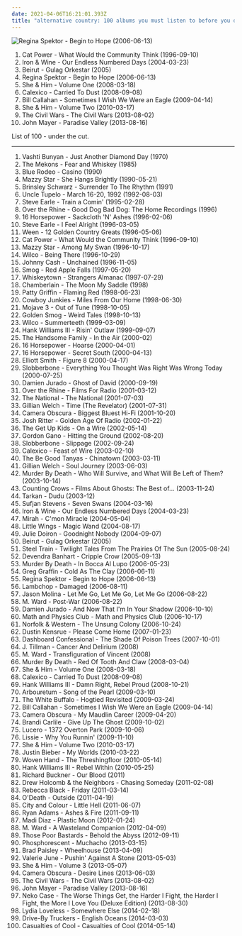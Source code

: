 ```yaml
---
date: 2021-04-06T16:21:01.393Z
title: "alternative country: 100 albums you must listen to before you die"
---
```

![Regina Spektor - Begin to Hope (2006-06-13)](http://coverartarchive.org/release/7c48653c-8e50-4f8b-91a4-25321c500fed/25262967822-500.jpg "Regina Spektor - Begin to Hope (2006-06-13)")
<ol class="albums">
<li data-cover="http://coverartarchive.org/release/cb552dc7-b0fe-4bcd-b864-1b3940baee8c/6010090362-500.jpg" data-tags="indie, female vocalists, female, alternative, indie rock, female singers, pop, rock, alternative rock, indie pop, female vocals, female vocalist, female voices, girls, indie-rock, female artists, female vocal, indie-pop, love song" role="button">Cat Power - What Would the Community Think (1996-09-10)</li>
<li data-cover="https://img.discogs.com/OVJ1kObTaUzbns3_1UIBUPftwJ8=/fit-in/600x600/filters:strip_icc():format(jpeg):mode_rgb():quality(90)/discogs-images/R-484100-1318784010.jpeg.jpg" data-tags="folk" role="button">Iron & Wine - Our Endless Numbered Days (2004-03-23)</li>
<li data-cover="https://img.discogs.com/nMi29_-lm1KFl0pINXn_06Tj8k4=/fit-in/595x600/filters:strip_icc():format(jpeg):mode_rgb():quality(90)/discogs-images/R-1480402-1290441220.jpeg.jpg" data-tags="folk, indie" role="button">Beirut - Gulag Orkestar (2005)</li>
<li data-cover="http://coverartarchive.org/release/7c48653c-8e50-4f8b-91a4-25321c500fed/25262967822-500.jpg" data-tags="female vocalists, indie, singer-songwriter" role="button">Regina Spektor - Begin to Hope (2006-06-13)</li>
<li data-cover="http://coverartarchive.org/release/ee79e860-68e7-46ad-bebb-8a003a1dc7a4/4804280407-500.jpg" data-tags="indie" role="button">She & Him - Volume One (2008-03-18)</li>
<li data-cover="https://img.discogs.com/570piM_nHmtsZQ1_26OyDA3-oY0=/fit-in/600x600/filters:strip_icc():format(jpeg):mode_rgb():quality(90)/discogs-images/R-1495368-1249306448.jpeg.jpg" data-tags="americana, alternative country, calexico" role="button">Calexico - Carried To Dust (2008-09-08)</li>
<li data-cover="http://coverartarchive.org/release/f5e83da8-678d-4d54-b3ae-c2e051167a4c/9233011263-500.jpg" data-tags="essential" role="button">Bill Callahan - Sometimes I Wish We Were an Eagle (2009-04-14)</li>
<li data-cover="http://coverartarchive.org/release/2c965efb-dd6e-430b-bd4e-be8a5733aaac/4804300300-500.jpg" data-tags="indie pop" role="button">She & Him - Volume Two (2010-03-17)</li>
<li data-cover="http://coverartarchive.org/release/75b78092-f898-47fa-a2f0-ccc061f277e8/4825372811-500.jpg" data-tags="folk, indie rock, usa, acoustic, americana, alt folk, indie folk, alt country, alternative country, 10s, 2010s, 2013 albums, monochrome album covers, american group, grammy winner 2014" role="button">The Civil Wars - The Civil Wars (2013-08-02)</li>
<li data-cover="http://coverartarchive.org/release/54ae2614-7ddb-4c11-b251-231929556b55/4911466037-500.jpg" data-tags="blues" role="button">John Mayer - Paradise Valley (2013-08-16)</li>
</ol>
List of 100 - under the cut.
<!-- more -->

_________________

<ol class="albums">
<li data-cover="https://img.discogs.com/2x-W2u8k9mU9yX_EUoj7jyLfKac=/fit-in/600x600/filters:strip_icc():format(jpeg):mode_rgb():quality(90)/discogs-images/R-640394-1504973916-3642.jpeg.jpg" data-tags="folk, female vocalists, indie, alternative" role="button">
Vashti Bunyan - Just Another Diamond Day (1970)
</li>
<li data-cover="http://coverartarchive.org/release/6958c842-c298-472a-9b52-661c299bd238/23447433835-500.jpg" data-tags="alt-country" role="button">
The Mekons - Fear and Whiskey (1985)
</li>
<li data-cover="http://coverartarchive.org/release/4a0b2021-f837-4743-bd60-8de709463388/6307956823-500.jpg" data-tags="canadian, country, country-rock" role="button">
Blue Rodeo - Casino (1990)
</li>
<li data-cover="http://coverartarchive.org/release/c74307be-1085-4026-97ab-60b676e367c5/1923128273-500.jpg" data-tags="female vocalists, 90s, dream pop" role="button">
Mazzy Star - She Hangs Brightly (1990-05-21)
</li>
<li data-cover="https://img.discogs.com/4vdLb8gruqtlcnn9g-wVXZ44a4E=/fit-in/600x449/filters:strip_icc():format(jpeg):mode_rgb():quality(90)/discogs-images/R-13959529-1564938468-3725.jpeg.jpg" data-tags="folk, acoustic, alt-country, alternative country, pub rock, sweetearmusic" role="button">
Brinsley Schwarz - Surrender To The Rhythm (1991)
</li>
<li data-cover="http://coverartarchive.org/release/4aa7a6c1-367b-4e0d-92de-f167cc0c636e/17245905852-500.jpg" data-tags="alt-country" role="button">
Uncle Tupelo - March 16-20, 1992 (1992-08-03)
</li>
<li data-cover="http://coverartarchive.org/release/d94714a4-7fe9-4c5f-88d3-7a8abfa01b97/2265287768-500.jpg" data-tags="90s, steve earle" role="button">
Steve Earle - Train a Comin' (1995-02-28)
</li>
<li data-cover="http://coverartarchive.org/release/4eb2ecb0-0749-48c7-976b-f3c8e5dfef27/4421207756-500.jpg" data-tags="indie, vocal, female, jazz, pop, rock, country, favorite bands, alternative, alternative rock, folk, indie pop, indie rock, female vocalists, singer-songwriter, piano, folk-rock, acoustic, americana, romantic, fantastic, dreamy, feel good, voice, girls, american, radio, cosmic, mellow, pretty, alt-country, melancholy, unique, soft, ethereal, spiritual, folk rock, poetic, intelligent, earthy, nice, female vocals, female vocalist, alt country, alternative country, alternative pop, hot, new folk, ohio, sxsw, fivestar, lovely, visual, female voices, addictive, sweet, i like this, truth, misc, girl, music, visionary, jesus, babe, the rhine, dusk, cincinnati, good music, seductive, alternative gospel, over, proper, anima, alt-pop, front porch, adult, people who are freakier and folkier than motherfucking devendra banhart, shady, special, river, north america, girls girls girls, i have seen live, relationships, really good" role="button">
Over the Rhine - Good Dog Bad Dog: The Home Recordings (1996)
</li>
<li data-cover="http://coverartarchive.org/release/75d92172-7a2f-4a9e-89da-8eca082c25e0/2186095398-500.jpg" data-tags="alt-country" role="button">
16 Horsepower - Sackcloth 'N' Ashes (1996-02-06)
</li>
<li data-cover="http://coverartarchive.org/release/3b0f8257-2a85-42bb-aaef-f796a61aaf59/14181734177-500.jpg" data-tags="political, country rock" role="button">
Steve Earle - I Feel Alright (1996-03-05)
</li>
<li data-cover="http://coverartarchive.org/release/c48fa5ac-a16f-435b-88f3-179a668a40ad/6848496966-500.jpg" data-tags="country, americana, alt-country" role="button">
Ween - 12 Golden Country Greats (1996-05-06)
</li>
<li data-cover="http://coverartarchive.org/release/cb552dc7-b0fe-4bcd-b864-1b3940baee8c/6010090362-500.jpg" data-tags="indie, female vocalists, female, alternative, indie rock, female singers, pop, rock, alternative rock, indie pop, female vocals, female vocalist, female voices, girls, indie-rock, female artists, female vocal, indie-pop, love song" role="button">
Cat Power - What Would the Community Think (1996-09-10)
</li>
<li data-cover="http://coverartarchive.org/release/3ee6bd30-4a23-40cb-9958-d0c321ccdff3/17361537089-500.jpg" data-tags="female vocalists, indie, alternative, alternative rock, indie rock, indie pop, female singers, female, pop, rock, girls, indie-rock, female vocals, female vocalist, female artists, female vocal, female voices, indie-pop" role="button">
Mazzy Star - Among My Swan (1996-10-17)
</li>
<li data-cover="http://coverartarchive.org/release/d18b273a-4987-4594-a4db-419454c7e113/2013460549-500.jpg" data-tags="alt-country, 90s" role="button">
Wilco - Being There (1996-10-29)
</li>
<li data-cover="http://coverartarchive.org/release/e162083e-4a0b-49f9-b341-7a02354f5c98/19325365527-500.jpg" data-tags="country" role="button">
Johnny Cash - Unchained (1996-11-05)
</li>
<li data-cover="http://coverartarchive.org/release/27d99673-cdc9-4172-bdf6-d3bd0620c0ee/15960021076-500.jpg" data-tags="singer-songwriter, 90s, indie, folk, lo-fi, mellow, slowcore" role="button">
Smog - Red Apple Falls (1997-05-20)
</li>
<li data-cover="https://img.discogs.com/DPXykrJLEsfWDftE5ewzKXttR0U=/fit-in/600x600/filters:strip_icc():format(jpeg):mode_rgb():quality(90)/discogs-images/R-1315068-1494720817-1257.jpeg.jpg" data-tags="americana, alt-country, whiskeytown" role="button">
Whiskeytown - Strangers Almanac (1997-07-29)
</li>
<li data-cover="http://coverartarchive.org/release/a043487d-1156-4e9f-84c7-83d01b558ca7/10719269746-500.jpg" data-tags="alternative rock, indie rock, alternative country, indie emo" role="button">
Chamberlain - The Moon My Saddle (1998)
</li>
<li data-cover="http://coverartarchive.org/release/4848f868-0a64-4931-8936-61d192fe6046/27731729036-500.jpg" data-tags="americana" role="button">
Patty Griffin - Flaming Red (1998-06-23)
</li>
<li data-cover="http://coverartarchive.org/release/01a78304-025a-307c-8b73-6031fa0e042a/19491055636-500.jpg" data-tags="alternative, alternative country, wanted, primary, great album art, 1live fiehe, dr small jukebox, 170 ooo" role="button">
Cowboy Junkies - Miles From Our Home (1998-06-30)
</li>
<li data-cover="http://coverartarchive.org/release/d5b58f6d-0aca-49cd-a099-16b910792d1b/23550571214-500.jpg" data-tags="indie, alternative, shoegaze, dream pop, alternative country, rachel goswell, very trippy" role="button">
Mojave 3 - Out of Tune (1998-10-05)
</li>
<li data-cover="http://coverartarchive.org/release/a748a984-1790-48bf-9f92-15d5f8152fe2/5160923265-500.jpg" data-tags="americana, alt-country" role="button">
Golden Smog - Weird Tales (1998-10-13)
</li>
<li data-cover="http://coverartarchive.org/release/38a40944-ac73-4c8e-8638-ec0075b170ea/4530840085-500.jpg" data-tags="90s" role="button">
Wilco - Summerteeth (1999-03-09)
</li>
<li data-cover="http://coverartarchive.org/release/493d677c-992b-444f-8fab-88e83e5a016a/6151380588-500.jpg" data-tags="rockabilly, country, alternative country" role="button">
Hank Williams III - Risin' Outlaw (1999-09-07)
</li>
<li data-cover="https://img.discogs.com/xLjJmTV4fqIaWYmglniyqRuC2CE=/fit-in/200x198/filters:strip_icc():format(jpeg):mode_rgb():quality(90)/discogs-images/R-1177465-1198531874.jpeg.jpg" data-tags="alternative country, shady, grady, spelling lobotomy correctly, free range caucasians, shady grady, liver and onions" role="button">
The Handsome Family - In the Air (2000-02)
</li>
<li data-cover="http://coverartarchive.org/release/857f4b2c-b396-4291-bdfe-78de6dac4828/23504502964-500.jpg" data-tags="alt-country" role="button">
16 Horsepower - Hoarse (2000-04-01)
</li>
<li data-cover="https://img.discogs.com/KYq8BFt639w64kh_qkmjWTnhtnY=/fit-in/600x598/filters:strip_icc():format(jpeg):mode_rgb():quality(90)/discogs-images/R-500503-1406232209-1601.jpeg.jpg" data-tags="alt-country, americana" role="button">
16 Horsepower - Secret South (2000-04-13)
</li>
<li data-cover="http://coverartarchive.org/release/8bc521b4-57af-4b4c-88a1-ad214c9c6516/9560550155-500.jpg" data-tags="singer-songwriter, indie" role="button">
Elliott Smith - Figure 8 (2000-04-17)
</li>
<li data-cover="https://img.discogs.com/u2gohfVXXQQqUL7Xa1D-QjiqWPA=/fit-in/600x581/filters:strip_icc():format(jpeg):mode_rgb():quality(90)/discogs-images/R-2128677-1613917896-9017.jpeg.jpg" data-tags="americana, alt-country, southern rock, alternative country, altcountry, slobberbone" role="button">
Slobberbone - Everything You Thought Was Right Was Wrong Today (2000-07-25)
</li>
<li data-cover="http://coverartarchive.org/release/0e70135c-379b-474e-9d91-72abc1fab102/20161665425-500.jpg" data-tags="indie, alternative, singer-songwriter, rock, country, alternative rock, folk, indie pop, indie rock, acoustic, blues, guitar" role="button">
Damien Jurado - Ghost of David (2000-09-19)
</li>
<li data-cover="https://img.discogs.com/FrQjmY_RoWppIkqJ37sMWHVH-Yg=/fit-in/600x597/filters:strip_icc():format(jpeg):mode_rgb():quality(90)/discogs-images/R-1149763-1601993142-3334.jpeg.jpg" data-tags="pop, trip-pop" role="button">
Over the Rhine - Films For Radio (2001-03-12)
</li>
<li data-cover="http://coverartarchive.org/release/0c38b4ef-ad05-44e7-bcc6-8da8ad6f28df/7793162054-500.jpg" data-tags="indie" role="button">
The National - The National (2001-07-03)
</li>
<li data-cover="http://coverartarchive.org/release/094d238f-d444-3acf-959a-4b3d989651cd/6139721909-500.jpg" data-tags="00s" role="button">
Gillian Welch - Time (The Revelator) (2001-07-31)
</li>
<li data-cover="https://img.discogs.com/waW8T2jsCoViVLbRXfoS6qFQQnw=/fit-in/600x587/filters:strip_icc():format(jpeg):mode_rgb():quality(90)/discogs-images/R-1351645-1543660417-5834.jpeg.jpg" data-tags="indie pop" role="button">
Camera Obscura - Biggest Bluest Hi-Fi (2001-10-20)
</li>
<li data-cover="https://img.discogs.com/cyx6SdCv46Ve4nTcPAXPeicUutw=/fit-in/600x599/filters:strip_icc():format(jpeg):mode_rgb():quality(90)/discogs-images/R-4863180-1378064624-7806.jpeg.jpg" data-tags="folk, alt-country, folk rock" role="button">
Josh Ritter - Golden Age Of Radio (2002-01-22)
</li>
<li data-cover="http://coverartarchive.org/release/9a871728-6021-4a23-8dbd-1b4ffdb18715/4812704033-500.jpg" data-tags="indie rock" role="button">
The Get Up Kids - On a Wire (2002-05-14)
</li>
<li data-cover="http://coverartarchive.org/release/394f0d25-3372-4d53-abbb-1871689b9960/18662254403-500.jpg" data-tags="rock, alternative country, alt, own it" role="button">
Gordon Gano - Hitting the Ground (2002-08-20)
</li>
<li data-cover="https://img.discogs.com/vecytgqzWxBvaEwx_qVztpPTlJY=/fit-in/600x600/filters:strip_icc():format(jpeg):mode_rgb():quality(90)/discogs-images/R-1904457-1410644217-3055.jpeg.jpg" data-tags="americana, alt-country, alternative country, allmusics" role="button">
Slobberbone - Slippage (2002-09-24)
</li>
<li data-cover="http://coverartarchive.org/release/1d22deda-5427-4b32-83c3-d36a369c2070/15971902789-500.jpg" data-tags="americana" role="button">
Calexico - Feast of Wire (2003-02-10)
</li>
<li data-cover="https://img.discogs.com/wXWlv5OPTINy4uKy4SFJ2odC_No=/fit-in/500x500/filters:strip_icc():format(jpeg):mode_rgb():quality(90)/discogs-images/R-1043165-1187395720.jpeg.jpg" data-tags="folk" role="button">
The Be Good Tanyas - Chinatown (2003-03-11)
</li>
<li data-cover="http://coverartarchive.org/release/b6f84cbc-afff-36c1-9eab-8da0633c7c6c/2255166850-500.jpg" data-tags="alt-country" role="button">
Gillian Welch - Soul Journey (2003-06-03)
</li>
<li data-cover="http://coverartarchive.org/release/92b5faa0-7407-4224-9614-fb4188f99b6a/4238720764-500.jpg" data-tags="indie, indie rock, murder by death" role="button">
Murder By Death - Who Will Survive, and What Will Be Left of Them? (2003-10-14)
</li>
<li data-cover="http://coverartarchive.org/release/699e3f52-791d-411a-b2bf-e791707baddd/12927131483-500.jpg" data-tags="alternative rock, rock" role="button">
Counting Crows - Films About Ghosts: The Best of... (2003-11-24)
</li>
<li data-cover="https://img.discogs.com/JXaLMhJYJVL7tqQHgpYmv60fUqY=/fit-in/600x540/filters:strip_icc():format(jpeg):mode_rgb():quality(90)/discogs-images/R-454482-1333877155.jpeg.jpg" data-tags="dudu, tarkan" role="button">
Tarkan - Dudu (2003-12)
</li>
<li data-cover="https://img.discogs.com/m0fgdWmyM4wTAr76YR_8WWo8On0=/fit-in/373x369/filters:strip_icc():format(jpeg):mode_rgb():quality(90)/discogs-images/R-5218555-1387813137-1639.jpeg.jpg" data-tags="indie, folk" role="button">
Sufjan Stevens - Seven Swans (2004-03-16)
</li>
<li data-cover="https://img.discogs.com/OVJ1kObTaUzbns3_1UIBUPftwJ8=/fit-in/600x600/filters:strip_icc():format(jpeg):mode_rgb():quality(90)/discogs-images/R-484100-1318784010.jpeg.jpg" data-tags="folk" role="button">
Iron & Wine - Our Endless Numbered Days (2004-03-23)
</li>
<li data-cover="https://img.discogs.com/kqYj4ochAeSGmKUFfOnxgKhxmf0=/fit-in/475x422/filters:strip_icc():format(jpeg):mode_rgb():quality(90)/discogs-images/R-525696-1285843401.jpeg.jpg" data-tags="indie, female vocalists, female, indie pop, rock, indie rock, female vocalist, pop, alternative, alternative rock, girls, indie-rock, female vocals, female artists, female vocal, female voices, female singers, indie-pop, love song" role="button">
Mirah - C'mon Miracle (2004-05-04)
</li>
<li data-cover="https://img.discogs.com/iVvwkqtoSnUexSg2FgDy1yZGPC4=/fit-in/500x500/filters:strip_icc():format(jpeg):mode_rgb():quality(90)/discogs-images/R-1453334-1243153042.jpeg.jpg" data-tags="indie, country, alternative, folk, indie pop, indie rock, sad, singer-songwriter, acoustic, blues, mellow, alt-country, melancholy, folk rock, slow, calm, lo-fi, americana, moody, songwriter, winter, sleep, folk noir, freak folk, soft, emotional, slowcore, quiet, indie folk, alt country, singer songwriter, alternative folk, singer-songwriters, short song, alt rock, hippie, indie-folk, independent, lyrics, lo fi, slow-coustic, post folk, chamber folk, neofreak-folk, euphoric misery, concentration, folk me, quiet voices, singersongwriters" role="button">
Little Wings - Magic Wand (2004-08-17)
</li>
<li data-cover="http://coverartarchive.org/release/fed28e2c-49ee-4b8d-859a-104cf4536389/27813782373-500.jpg" data-tags="indie, alternative, female vocalists, female, alternative rock, indie pop, indie rock, girls, female vocals, female vocalist, female artists, female vocal, female voices, female singers, pop, rock, indie-rock, indie-pop, folk, love song, female singer-songwriter, quiet voices, singer-songwriter, acoustic, guitar, songwriter, country, sad, slow, calm, sadcore, folk-rock, americana, blues, minimal, american, mellow, alt-country, melancholy, sleep, freak folk, soft, folk rock, new weird america, emotional, intimate, indie folk, singer songwriter, 00s, alt rock, independent, tracks, slow-coustic, alt, lyrics, singer songwriters, quiet music" role="button">
Julie Doiron - Goodnight Nobody (2004-09-07)
</li>
<li data-cover="https://img.discogs.com/nMi29_-lm1KFl0pINXn_06Tj8k4=/fit-in/595x600/filters:strip_icc():format(jpeg):mode_rgb():quality(90)/discogs-images/R-1480402-1290441220.jpeg.jpg" data-tags="folk, indie" role="button">
Beirut - Gulag Orkestar (2005)
</li>
<li data-cover="https://img.discogs.com/UO82ClUQ_4jxr8YO2pdiPuu5zvc=/fit-in/600x600/filters:strip_icc():format(jpeg):mode_rgb():quality(90)/discogs-images/R-1007162-1183363008.jpeg.jpg" data-tags="indie, folk rock, alternative country, the devil and the deep blue sea, the merch grrls, teh typos" role="button">
Steel Train - Twilight Tales From The Prairies Of The Sun (2005-08-24)
</li>
<li data-cover="https://img.discogs.com/anzSGKFBMIcDM4gL8mANEVa6RAs=/fit-in/433x430/filters:strip_icc():format(jpeg):mode_rgb():quality(90)/discogs-images/R-1194124-1608722085-6124.jpeg.jpg" data-tags="folk" role="button">
Devendra Banhart - Cripple Crow (2005-09-13)
</li>
<li data-cover="http://coverartarchive.org/release/62332a08-7f1f-40d5-bd69-8ffa8d01cb51/24839986890-500.jpg" data-tags="spaghetti western" role="button">
Murder By Death - In Bocca Al Lupo (2006-05-23)
</li>
<li data-cover="http://coverartarchive.org/release/6a0ff6de-66db-4cd7-90cf-68fe44397595/15334388400-500.jpg" data-tags="folk" role="button">
Greg Graffin - Cold As The Clay (2006-06-11)
</li>
<li data-cover="http://coverartarchive.org/release/7c48653c-8e50-4f8b-91a4-25321c500fed/25262967822-500.jpg" data-tags="female vocalists, indie, singer-songwriter" role="button">
Regina Spektor - Begin to Hope (2006-06-13)
</li>
<li data-cover="https://img.discogs.com/JhUAsrEBHEws0Wo9Cvx0v_n8qb8=/fit-in/480x480/filters:strip_icc():format(jpeg):mode_rgb():quality(90)/discogs-images/R-3157450-1353704307-1308.jpeg.jpg" data-tags="00s" role="button">
Lambchop - Damaged (2006-08-11)
</li>
<li data-cover="http://coverartarchive.org/release/a3be0b9b-874e-44ff-8054-d4dc6ec189d0/10720411555-500.jpg" data-tags="singer-songwriter, indie, country, alternative, folk, indie pop, indie rock, sad, slow, calm, acoustic, lo-fi, americana, blues, moody, songwriter, winter, mellow, alt-country, melancholy, sleep, folk noir, freak folk, soft, folk rock, emotional, slowcore, quiet, indie folk, alt country, singer songwriter, alternative folk, singer-songwriters, short song, alt rock, hippie, indie-folk, independent, lyrics, lo fi, slow-coustic, post folk, chamber folk, neofreak-folk, euphoric misery, concentration, folk me, quiet voices, singersongwriters, quiet  music" role="button">
Jason Molina - Let Me Go, Let Me Go, Let Me Go (2006-08-22)
</li>
<li data-cover="http://coverartarchive.org/release/b76fcb7a-00c1-3ff6-9963-7dc5c4502838/9315832224-500.jpg" data-tags="folk" role="button">
M. Ward - Post-War (2006-08-22)
</li>
<li data-cover="http://coverartarchive.org/release/6477df3d-e390-4bec-849c-1a45cd73039b/25010408029-500.jpg" data-tags="alternative, folk, indie, country, indie pop, indie rock, sad, singer-songwriter, slow, calm, acoustic, lo-fi, americana, blues, moody, songwriter, winter, mellow, alt-country, melancholy, sleep, folk noir, freak folk, soft, folk rock, emotional, slowcore, quiet, indie folk, alt country, singer songwriter, alternative folk, singer-songwriters, short song, alt rock, hippie, indie-folk, independent, lyrics, lo fi, slow-coustic, post folk, chamber folk, neofreak-folk, euphoric misery, concentration, folk me, quiet voices, singersongwriters, quiet  music" role="button">
Damien Jurado - And Now That I'm In Your Shadow (2006-10-10)
</li>
<li data-cover="https://img.discogs.com/8hIpTe1SbU7w973r5w69GZ7N1bM=/fit-in/400x365/filters:strip_icc():format(jpeg):mode_rgb():quality(90)/discogs-images/R-1504562-1225460490.jpeg.jpg" data-tags="indie pop, twee pop" role="button">
Math and Physics Club - Math and Physics Club (2006-10-17)
</li>
<li data-cover="https://img.discogs.com/o7PApQWqwex4qoVskm9UeQrNjOI=/fit-in/252x251/filters:strip_icc():format(jpeg):mode_rgb():quality(90)/discogs-images/R-869242-1167392515.jpeg.jpg" data-tags="folk, indie, country, alternative, indie pop, indie rock, sad, singer-songwriter, slow, calm, acoustic, americana, blues, songwriter, mellow, alt-country, melancholy, sleep, freak folk, soft, folk rock, emotional, indie folk, singer songwriter, alt rock, lo-fi, moody, winter, folk noir, slowcore, quiet, alt country, alternative folk, singer-songwriters, short song, hippie, indie-folk, independent, lyrics, lo fi, slow-coustic, post folk, chamber folk, neofreak-folk, euphoric misery, concentration, folk me, quiet voices, singersongwriters" role="button">
Norfolk & Western - The Unsung Colony (2006-10-24)
</li>
<li data-cover="http://coverartarchive.org/release/e6c83654-eca9-44d9-9f5c-a77ae9de5f93/26393895109-500.jpg" data-tags="singer-songwriter, kurt, acoustic, abuse, virginia, ralph, harvey, miscellaneous, std, evan, curt, evans, peterson, dustin, mustard, marti, weinstein, partitioned, sandifur, rolph" role="button">
Dustin Kensrue - Please Come Home (2007-01-23)
</li>
<li data-cover="https://img.discogs.com/WOF7raIoLouZaJKqPANneAjx6o8=/fit-in/500x500/filters:strip_icc():format(jpeg):mode_rgb():quality(90)/discogs-images/R-3999652-1351882712-6546.jpeg.jpg" data-tags="acoustic" role="button">
Dashboard Confessional - The Shade Of Poison Trees (2007-10-01)
</li>
<li data-cover="http://coverartarchive.org/release/4b16363d-02fe-498e-8c0b-98b7509a87be/16717106099-500.jpg" data-tags="folk, acoustic, slow-coustic, indie, alternative, singer-songwriter, lo-fi, alt-country, folk rock, indie folk, alternative folk, country, indie pop, indie rock, sad, slow, calm, americana, blues, moody, songwriter, winter, mellow, melancholy, sleep, folk noir, freak folk, soft, emotional, slowcore, quiet, alt country, singer songwriter, singer-songwriters, short song, alt rock, hippie, indie-folk, independent, lyrics, lo fi, post folk, chamber folk, neofreak-folk, euphoric misery, concentration, folk me, quiet voices, singersongwriters, quiet  music" role="button">
J. Tillman - Cancer And Delirium (2008)
</li>
<li data-cover="https://img.discogs.com/vxJaH8x8RTd8dOVYRkA24V2jWaM=/fit-in/590x598/filters:strip_icc():format(jpeg):mode_rgb():quality(90)/discogs-images/R-671642-1260644338.jpeg.jpg" data-tags="folk, singer-songwriter" role="button">
M. Ward - Transfiguration of Vincent (2008)
</li>
<li data-cover="https://img.discogs.com/wvDQ99wpF9w7yZlWSUriAnajL0s=/fit-in/500x500/filters:strip_icc():format(jpeg):mode_rgb():quality(90)/discogs-images/R-1256926-1204232683.jpeg.jpg" data-tags="allmusicm" role="button">
Murder By Death - Red Of Tooth And Claw (2008-03-04)
</li>
<li data-cover="http://coverartarchive.org/release/ee79e860-68e7-46ad-bebb-8a003a1dc7a4/4804280407-500.jpg" data-tags="indie" role="button">
She & Him - Volume One (2008-03-18)
</li>
<li data-cover="https://img.discogs.com/570piM_nHmtsZQ1_26OyDA3-oY0=/fit-in/600x600/filters:strip_icc():format(jpeg):mode_rgb():quality(90)/discogs-images/R-1495368-1249306448.jpeg.jpg" data-tags="americana, alternative country, calexico" role="button">
Calexico - Carried To Dust (2008-09-08)
</li>
<li data-cover="http://coverartarchive.org/release/2516cfe7-9e98-42ca-92b8-15c6f1bd1957/28389598717-500.jpg" data-tags="country, psychobilly" role="button">
Hank Williams III - Damn Right, Rebel Proud (2008-10-21)
</li>
<li data-cover="http://coverartarchive.org/release/9360a785-a51a-460c-a00a-e9c1d8939c84/3946906870-500.jpg" data-tags="alternative, alt country, country rock, alternative country, 00s, apricot, rustic, american indie, drive-by truckers, band records, chaser iii" role="button">
Arbouretum - Song of the Pearl (2009-03-10)
</li>
<li data-cover="http://coverartarchive.org/release/7fae9e91-477f-49f0-be41-25e385243936/7913204835-500.jpg" data-tags="folk, alternative country, gothic country, gothic americana, dark americana" role="button">
The White Buffalo - Hogtied Revisited (2009-03-24)
</li>
<li data-cover="http://coverartarchive.org/release/f5e83da8-678d-4d54-b3ae-c2e051167a4c/9233011263-500.jpg" data-tags="essential" role="button">
Bill Callahan - Sometimes I Wish We Were an Eagle (2009-04-14)
</li>
<li data-cover="https://img.discogs.com/o8_V-hTUs1ECCKn6hzsWwStkPAs=/fit-in/600x592/filters:strip_icc():format(jpeg):mode_rgb():quality(90)/discogs-images/R-7314256-1438690931-2167.jpeg.jpg" data-tags="indie pop" role="button">
Camera Obscura - My Maudlin Career (2009-04-20)
</li>
<li data-cover="https://img.discogs.com/_nkDGFiiCX2DmpU1qb2z0asOd20=/fit-in/600x579/filters:strip_icc():format(jpeg):mode_rgb():quality(90)/discogs-images/R-2125606-1612992046-9556.jpeg.jpg" data-tags="folk" role="button">
Brandi Carlile - Give Up The Ghost (2009-10-02)
</li>
<li data-cover="http://coverartarchive.org/release/98a951cc-22e1-47cd-913b-9245c2092c5d/15403955407-500.jpg" data-tags="americana, alt-country, punk rock, southern rock, alternative country, allmusicl" role="button">
Lucero - 1372 Overton Park (2009-10-06)
</li>
<li data-cover="https://img.discogs.com/hR5wriKFyLVfgomJGY0kCvRelNA=/fit-in/600x600/filters:strip_icc():format(jpeg):mode_rgb():quality(90)/discogs-images/R-2135999-1265980968.jpeg.jpg" data-tags="female vocalists" role="button">
Lissie - Why You Runnin' (2009-11-10)
</li>
<li data-cover="http://coverartarchive.org/release/2c965efb-dd6e-430b-bd4e-be8a5733aaac/4804300300-500.jpg" data-tags="indie pop" role="button">
She & Him - Volume Two (2010-03-17)
</li>
<li data-cover="http://coverartarchive.org/release/6bfba6d5-71fc-454b-b3a0-63632a1459fa/20855090957-500.jpg" data-tags="totec radio, justin bieber, goregrind, justin bieber my worlds" role="button">
Justin Bieber - My Worlds (2010-03-22)
</li>
<li data-cover="https://img.discogs.com/5Um2ENy9Xwy5VnuPaSqpAQt0W8s=/fit-in/600x600/filters:strip_icc():format(jpeg):mode_rgb():quality(90)/discogs-images/R-2654148-1295133019.jpeg.jpg" data-tags="folk, folk rock, alternative country, apocalyptic folk" role="button">
Woven Hand - The Threshingfloor (2010-05-14)
</li>
<li data-cover="http://coverartarchive.org/release/b44b8c8c-7ec2-49c0-8086-af4db6a4d46a/5763262967-500.jpg" data-tags="outlaw country" role="button">
Hank Williams III - Rebel Within (2010-05-25)
</li>
<li data-cover="https://img.discogs.com/WE5AGDmRHdFAZp_Q199gdQXWT-o=/fit-in/226x226/filters:strip_icc():format(jpeg):mode_rgb():quality(90)/discogs-images/R-3089749-1315233050.jpeg.jpg" data-tags="country, alternative rock, ambient, americana, alt-country, alternative country, post-country" role="button">
Richard Buckner - Our Blood (2011)
</li>
<li data-cover="https://img.discogs.com/HlGX8cg_m8T89amTmpqjivFaOgY=/fit-in/600x600/filters:strip_icc():format(jpeg):mode_rgb():quality(90)/discogs-images/R-3801827-1344974912-3808.jpeg.jpg" data-tags="rock, country, adult alternative, alternative country, singer/songwriter, toevoegen mm" role="button">
Drew Holcomb & the Neighbors - Chasing Someday (2011-02-08)
</li>
<li data-cover="http://coverartarchive.org/release/27dcc5ec-d2ff-4718-8dea-587e1137e1d5/5791791087-500.jpg" data-tags="better than akiko shikata, better than diamanda galas" role="button">
Rebecca Black - Friday (2011-03-14)
</li>
<li data-cover="http://coverartarchive.org/release/10560879-beb0-4c14-ae51-3ad514420533/8539261092-500.jpg" data-tags="folk" role="button">
O'Death - Outside (2011-04-19)
</li>
<li data-cover="http://coverartarchive.org/release/406d16d1-f572-41c8-ac54-2c715502f76b/4764705431-500.jpg" data-tags="folk rock, indie" role="button">
City and Colour - Little Hell (2011-06-07)
</li>
<li data-cover="http://coverartarchive.org/release/513486c0-cbc3-4c88-a056-08ec7c5e41c0/15459840968-500.jpg" data-tags="americana, alt-country, ryan adams" role="button">
Ryan Adams - Ashes & Fire (2011-09-11)
</li>
<li data-cover="https://img.discogs.com/1VX79Fljej7oA6EBEWIL-lxlPpg=/fit-in/600x600/filters:strip_icc():format(jpeg):mode_rgb():quality(90)/discogs-images/R-6535748-1421490879-2300.jpeg.jpg" data-tags="pop, rock, country, alternative country, roots rock" role="button">
Madi Diaz - Plastic Moon (2012-01-24)
</li>
<li data-cover="http://coverartarchive.org/release/d3071652-7ce3-4e87-b3a3-a04b65a02ff2/15440593140-500.jpg" data-tags="indie, folk, alternative country" role="button">
M. Ward - A Wasteland Companion (2012-04-09)
</li>
<li data-cover="http://coverartarchive.org/release/1d836a4d-cf59-47ef-a459-730ee2d221b1/8653695963-500.jpg" data-tags="country, dark, americana, doom, dark folk, alternative country, death country, gothic country, gothic americana, hellbilly, dark country, doom folk, god-damned country, cemetery western, alternative dark, doom country, horror country, country doom, outlaw doom country" role="button">
Those Poor Bastards - Behold the Abyss (2012-09-11)
</li>
<li data-cover="http://coverartarchive.org/release/13995b09-6a31-44d6-9185-3f41a70273d3/3678416346-500.jpg" data-tags="americana, indie folk" role="button">
Phosphorescent - Muchacho (2013-03-15)
</li>
<li data-cover="http://coverartarchive.org/release/b51ab258-3deb-49f4-bdbf-9369a9acaeee/4430498273-500.jpg" data-tags="country" role="button">
Brad Paisley - Wheelhouse (2013-04-09)
</li>
<li data-cover="http://coverartarchive.org/release/a0aa6092-1fff-404c-b2a6-b2e6930dd1dc/4038252904-500.jpg" data-tags="soul, blues, folk" role="button">
Valerie June - Pushin' Against A Stone (2013-05-03)
</li>
<li data-cover="http://coverartarchive.org/release/b8c89186-02af-4d5b-9377-9505de7670d4/3979343873-500.jpg" data-tags="folk" role="button">
She & Him - Volume 3 (2013-05-07)
</li>
<li data-cover="https://img.discogs.com/3ybdq9KcxwhzaklE5AnXvcMlc6M=/fit-in/600x533/filters:strip_icc():format(jpeg):mode_rgb():quality(90)/discogs-images/R-4622528-1507041760-6348.jpeg.jpg" data-tags="indie, indie pop" role="button">
Camera Obscura - Desire Lines (2013-06-03)
</li>
<li data-cover="http://coverartarchive.org/release/75b78092-f898-47fa-a2f0-ccc061f277e8/4825372811-500.jpg" data-tags="folk, indie rock, usa, acoustic, americana, alt folk, indie folk, alt country, alternative country, 10s, 2010s, 2013 albums, monochrome album covers, american group, grammy winner 2014" role="button">
The Civil Wars - The Civil Wars (2013-08-02)
</li>
<li data-cover="http://coverartarchive.org/release/54ae2614-7ddb-4c11-b251-231929556b55/4911466037-500.jpg" data-tags="blues" role="button">
John Mayer - Paradise Valley (2013-08-16)
</li>
<li data-cover="https://img.discogs.com/i170_FtE9UJVOulIkjmVSw3pASI=/fit-in/600x536/filters:strip_icc():format(jpeg):mode_rgb():quality(90)/discogs-images/R-4911323-1379266102-8380.jpeg.jpg" data-tags="country, alternative rock, folk, indie rock, americana, alternative country, alternative pop, alternative country rock" role="button">
Neko Case - The Worse Things Get, the Harder I Fight, the Harder I Fight, the More I Love You (Deluxe Edition) (2013-08-30)
</li>
<li data-cover="http://coverartarchive.org/release/de5069c9-d473-48f5-b546-8ba0e4a6efe5/6800292615-500.jpg" data-tags="country" role="button">
Lydia Loveless - Somewhere Else (2014-02-18)
</li>
<li data-cover="http://coverartarchive.org/release/b0866cc1-e666-4bdf-ba5a-c2d205d4ab60/13585620745-500.jpg" data-tags="southern rock" role="button">
Drive-By Truckers - English Oceans (2014-03-03)
</li>
<li data-cover="http://coverartarchive.org/release/812300e3-fd7e-47aa-9bcf-2ea9029a18d0/7258820497-500.jpg" data-tags="alternative country" role="button">
Casualties of Cool - Casualties of Cool (2014-05-14)
</li>
</ol>